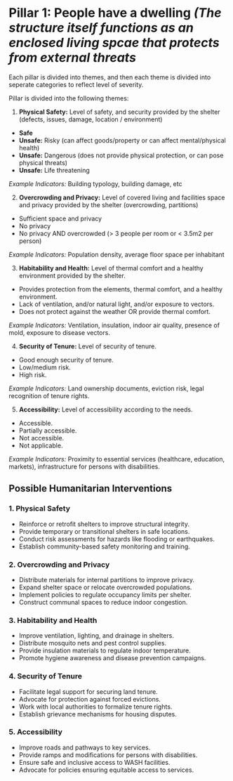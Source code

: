 # **Pillar 1:** People have a dwelling _(The structure itself functions as an enclosed living spcae that protects from external threats_

Each pillar is divided into themes, and then each theme is divided into seperate categories to reflect level of severity. 

Pillar is divided into the following themes:

1. **Physical Safety:** Level of safety, and security provided by the shelter (defects, issues, damage, location / environment)
- **Safe**
- **Unsafe:** Risky (can affect goods/property or can affect mental/physical health)
- **Unsafe:** Dangerous (does not provide physical protection, or can pose physical threats)
- **Unsafe:** Life threatening

_Example Indicators:_ Building typology, building damage, etc

2. **Overcrowding and Privacy:** Level of covered living and facilities space and privacy provided by the shelter (overcrowding, partitions)
- Sufficient space and privacy
- No privacy
- No privacy AND overcrowded (> 3 people per room or < 3.5m2 per person)

_Example Indicators:_ Population density, average floor space per inhabitant

3. **Habitability and Health:**  Level of thermal comfort and a healthy environment provided by the shelter.  
- Provides protection from the elements, thermal comfort, and a healthy environment.  
- Lack of ventilation, and/or natural light, and/or exposure to vectors.  
- Does not protect against the weather OR provide thermal comfort.  

 _Example Indicators:_ Ventilation, insulation, indoor air quality, presence of mold, exposure to disease vectors.  

4. **Security of Tenure:** Level of security of tenure.  
- Good enough security of tenure.  
- Low/medium risk.  
- High risk.  

 _Example Indicators:_ Land ownership documents, eviction risk, legal recognition of tenure rights.  

5. **Accessibility:** Level of accessibility according to the needs.  
- Accessible.  
- Partially accessible.  
- Not accessible.  
- Not applicable.  

 _Example Indicators:_ Proximity to essential services (healthcare, education, markets), infrastructure for persons with disabilities.  


## Possible Humanitarian Interventions  

### 1. Physical Safety  
- Reinforce or retrofit shelters to improve structural integrity.  
- Provide temporary or transitional shelters in safe locations.  
- Conduct risk assessments for hazards like flooding or earthquakes.  
- Establish community-based safety monitoring and training.  

### 2. Overcrowding and Privacy  
- Distribute materials for internal partitions to improve privacy.  
- Expand shelter space or relocate overcrowded populations.  
- Implement policies to regulate occupancy limits per shelter.  
- Construct communal spaces to reduce indoor congestion.  

### 3. Habitability and Health  
- Improve ventilation, lighting, and drainage in shelters.  
- Distribute mosquito nets and pest control supplies.  
- Provide insulation materials to regulate indoor temperature.  
- Promote hygiene awareness and disease prevention campaigns.  

### 4. Security of Tenure  
- Facilitate legal support for securing land tenure.  
- Advocate for protection against forced evictions.  
- Work with local authorities to formalize tenure rights.  
- Establish grievance mechanisms for housing disputes.  

### 5. Accessibility  
- Improve roads and pathways to key services.  
- Provide ramps and modifications for persons with disabilities.  
- Ensure safe and inclusive access to WASH facilities.  
- Advocate for policies ensuring equitable access to services.  

